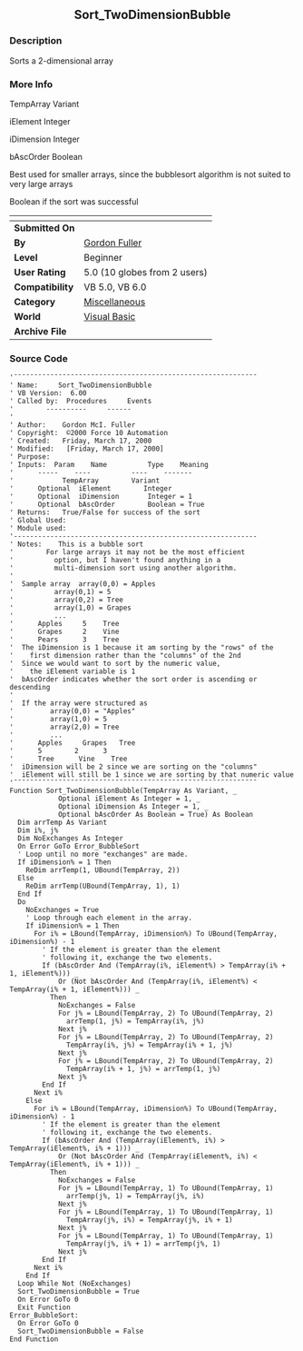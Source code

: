 ﻿<div align="center">

## Sort\_TwoDimensionBubble


</div>

### Description

Sorts a 2-dimensional array
 
### More Info
 
TempArray        Variant

iElement        Integer

iDimension       Integer

bAscOrder        Boolean

Best used for smaller arrays, since the bubblesort algorithm is not suited to very large arrays

Boolean if the sort was successful


<span>             |<span>
---                |---
**Submitted On**   |
**By**             |[Gordon Fuller](https://github.com/Planet-Source-Code/PSCIndex/blob/master/ByAuthor/gordon-fuller.md)
**Level**          |Beginner
**User Rating**    |5.0 (10 globes from 2 users)
**Compatibility**  |VB 5\.0, VB 6\.0
**Category**       |[Miscellaneous](https://github.com/Planet-Source-Code/PSCIndex/blob/master/ByCategory/miscellaneous__1-1.md)
**World**          |[Visual Basic](https://github.com/Planet-Source-Code/PSCIndex/blob/master/ByWorld/visual-basic.md)
**Archive File**   |[](https://github.com/Planet-Source-Code/gordon-fuller-sort-twodimensionbubble__1-6658/archive/master.zip)





### Source Code

```
'¯¯¯¯¯¯¯¯¯¯¯¯¯¯¯¯¯¯¯¯¯¯¯¯¯¯¯¯¯¯¯¯¯¯¯¯¯¯¯¯¯¯¯¯¯¯¯¯¯¯¯¯¯¯¯¯¯¯¯¯
' Name:     Sort_TwoDimensionBubble
' VB Version:  6.00
' Called by:  Procedures     Events
'        ----------     ------
'
' Author:    Gordon McI. Fuller
' Copyright:  ©2000 Force 10 Automation
' Created:   Friday, March 17, 2000
' Modified:   [Friday, March 17, 2000]
' Purpose:
' Inputs:  Param    Name          Type    Meaning
'      -----    ----          ----    -------
'            TempArray        Variant
'      Optional  iElement        Integer
'      Optional  iDimension       Integer = 1
'      Optional  bAscOrder        Boolean = True
' Returns:   True/False for success of the sort
' Global Used:
' Module used:
'------------------------------------------------------------
' Notes:    This is a bubble sort
'        For large arrays it may not be the most efficient
'          option, but I haven't found anything in a
'          multi-dimension sort using another algorithm.
'
'  Sample array  array(0,0) = Apples
'          array(0,1) = 5
'          array(0,2) = Tree
'          array(1,0) = Grapes
'          ...
'      Apples     5    Tree
'      Grapes     2    Vine
'      Pears      3    Tree
'  The iDimension is 1 because it am sorting by the "rows" of the
'    first dimension rather than the "columns" of the 2nd
'  Since we would want to sort by the numeric value,
'    the iElement variable is 1
'  bAscOrder indicates whether the sort order is ascending or descending
'
'  If the array were structured as
'         array(0,0) = "Apples"
'         array(1,0) = 5
'         array(2,0) = Tree
'         ...
'      Apples     Grapes   Tree
'      5        2      3
'      Tree      Vine    Tree
'  iDimension will be 2 since we are sorting on the "columns"
'  iElement will still be 1 since we are sorting by that numeric value
'¯¯¯¯¯¯¯¯¯¯¯¯¯¯¯¯¯¯¯¯¯¯¯¯¯¯¯¯¯¯¯¯¯¯¯¯¯¯¯¯¯¯¯¯¯¯¯¯¯¯¯¯¯¯¯¯¯¯¯¯
Function Sort_TwoDimensionBubble(TempArray As Variant, _
            Optional iElement As Integer = 1, _
            Optional iDimension As Integer = 1, _
            Optional bAscOrder As Boolean = True) As Boolean
  Dim arrTemp As Variant
  Dim i%, j%
  Dim NoExchanges As Integer
  On Error GoTo Error_BubbleSort
  ' Loop until no more "exchanges" are made.
  If iDimension% = 1 Then
    ReDim arrTemp(1, UBound(TempArray, 2))
  Else
    ReDim arrTemp(UBound(TempArray, 1), 1)
  End If
  Do
    NoExchanges = True
    ' Loop through each element in the array.
    If iDimension% = 1 Then
      For i% = LBound(TempArray, iDimension%) To UBound(TempArray, iDimension%) - 1
        ' If the element is greater than the element
        ' following it, exchange the two elements.
        If (bAscOrder And (TempArray(i%, iElement%) > TempArray(i% + 1, iElement%))) _
            Or (Not bAscOrder And (TempArray(i%, iElement%) < TempArray(i% + 1, iElement%))) _
          Then
            NoExchanges = False
            For j% = LBound(TempArray, 2) To UBound(TempArray, 2)
              arrTemp(1, j%) = TempArray(i%, j%)
            Next j%
            For j% = LBound(TempArray, 2) To UBound(TempArray, 2)
              TempArray(i%, j%) = TempArray(i% + 1, j%)
            Next j%
            For j% = LBound(TempArray, 2) To UBound(TempArray, 2)
              TempArray(i% + 1, j%) = arrTemp(1, j%)
            Next j%
        End If
      Next i%
    Else
      For i% = LBound(TempArray, iDimension%) To UBound(TempArray, iDimension%) - 1
        ' If the element is greater than the element
        ' following it, exchange the two elements.
        If (bAscOrder And (TempArray(iElement%, i%) > TempArray(iElement%, i% + 1))) _
            Or (Not bAscOrder And (TempArray(iElement%, i%) < TempArray(iElement%, i% + 1))) _
          Then
            NoExchanges = False
            For j% = LBound(TempArray, 1) To UBound(TempArray, 1)
              arrTemp(j%, 1) = TempArray(j%, i%)
            Next j%
            For j% = LBound(TempArray, 1) To UBound(TempArray, 1)
              TempArray(j%, i%) = TempArray(j%, i% + 1)
            Next j%
            For j% = LBound(TempArray, 1) To UBound(TempArray, 1)
              TempArray(j%, i% + 1) = arrTemp(j%, 1)
            Next j%
        End If
      Next i%
    End If
  Loop While Not (NoExchanges)
  Sort_TwoDimensionBubble = True
  On Error GoTo 0
  Exit Function
Error_BubbleSort:
  On Error GoTo 0
  Sort_TwoDimensionBubble = False
End Function
```

